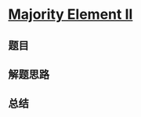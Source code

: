 # [Majority Element II](https://leetcode.com/problems/majority-element-ii/)

## 题目


## 解题思路


## 总结


